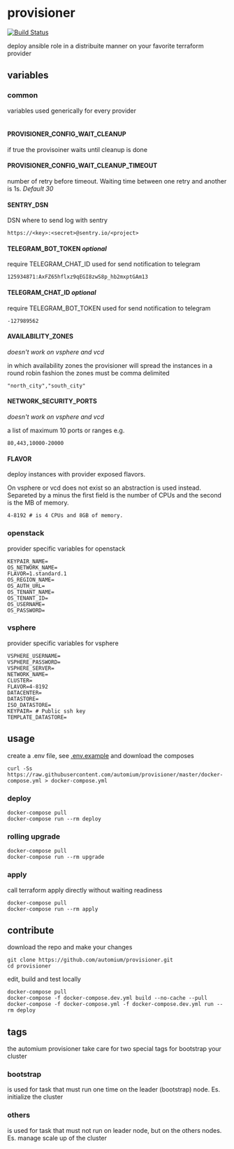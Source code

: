 # provisioner

[![Build Status](https://travis-ci.org/automium/provisioner.svg?branch=master)](https://travis-ci.org/automium/provisioner)

deploy ansible role in a distribuite manner on your favorite terraform provider

## variables

### common

variables used generically for every provider  
</br>

#### PROVISIONER_CONFIG_WAIT_CLEANUP

if true the provisoiner waits until cleanup is done

#### PROVISIONER_CONFIG_WAIT_CLEANUP_TIMEOUT

number of retry before timeout. Waiting time between one
retry and another is 1s.
_Default 30_

#### SENTRY_DSN

DSN where to send log with sentry
```
https://<key>:<secret>@sentry.io/<project>
```

#### TELEGRAM_BOT_TOKEN _optional_

require TELEGRAM_CHAT_ID
used for send notification to telegram
```
125934871:AxFZ65hflxz9qEGI8zwS8p_hb2mxptGAm13
```

#### TELEGRAM_CHAT_ID _optional_

require TELEGRAM_BOT_TOKEN
used for send notification to telegram
```
-127989562
```

#### AVAILABILITY_ZONES
_doesn't work on vsphere and vcd_

in which availability zones the provisioner will spread the instances in a round robin fashion
the zones must be comma delimited
```
"north_city","south_city"
```

#### NETWORK_SECURITY_PORTS
_doesn't work on vsphere and vcd_

a list of maximum 10 ports or ranges e.g.
```
80,443,10000-20000
```

#### FLAVOR

deploy instances with provider exposed flavors.  

On vsphere or vcd does not exist so an abstraction is used instead.
Separeted by a minus the first field is the number of CPUs and the second
is the MB of memory.
```
4-8192 # is 4 CPUs and 8GB of memory.
```

### openstack

provider specific variables for openstack
```
KEYPAIR_NAME=
OS_NETWORK_NAME=
FLAVOR=1.standard.1
OS_REGION_NAME=
OS_AUTH_URL=
OS_TENANT_NAME=
OS_TENANT_ID=
OS_USERNAME=
OS_PASSWORD=
```

### vsphere

provider specific variables for vsphere
```
VSPHERE_USERNAME=
VSPHERE_PASSWORD=
VSPHERE_SERVER=
NETWORK_NAME=
CLUSTER=
FLAVOR=4-8192
DATACENTER=
DATASTORE=
ISO_DATASTORE=
KEYPAIR= # Public ssh key
TEMPLATE_DATASTORE=
```

## usage

create a .env file, see [.env.example](https://raw.githubusercontent.com/automium/provisioner/master/.env.example) and download the composes
```
curl -Ss https://raw.githubusercontent.com/automium/provisioner/master/docker-compose.yml > docker-compose.yml
```

### deploy

```
docker-compose pull
docker-compose run --rm deploy
```

### rolling upgrade

```
docker-compose pull
docker-compose run --rm upgrade
```

### apply

call terraform apply directly without waiting readiness
```
docker-compose pull
docker-compose run --rm apply
```

## contribute

download the repo and make your changes
```
git clone https://github.com/automium/provisioner.git
cd provisioner
```

edit, build and test locally

```
docker-compose pull
docker-compose -f docker-compose.dev.yml build --no-cache --pull
docker-compose -f docker-compose.yml -f docker-compose.dev.yml run --rm deploy
```

## tags

the automium provisioner take care for two special tags for bootstrap your cluster

### bootstrap

is used for task that must run one time on the leader (bootstrap) node. Es. initialize the cluster

### others

is used for task that must not run on leader node, but on the others nodes. Es. manage scale up of the cluster
